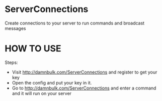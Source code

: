# ServerConnections
Create connections to your server to run commands and broadcast messages

# HOW TO USE
Steps:
* Visit http://damnbulk.com/ServerConnections and register to get your key
* Open the config and put your key in it.
* Go to http://damnbulk.com/ServerConnections and enter a command and it will run on your server
